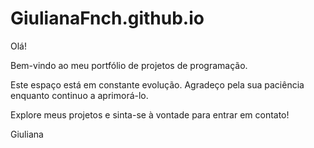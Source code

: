 # GiulianaFnch.github.io

Olá!

Bem-vindo ao meu portfólio de projetos de programação.

Este espaço está em constante evolução. Agradeço pela sua paciência enquanto continuo a aprimorá-lo.

Explore meus projetos e sinta-se à vontade para entrar em contato!

Giuliana